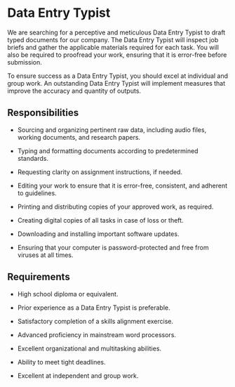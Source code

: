 # Data Entry Typist

We are searching for a perceptive and meticulous Data Entry Typist to draft typed documents for our company. The Data Entry Typist will inspect job briefs and gather the applicable materials required for each task. You will also be required to proofread your work, ensuring that it is error-free before submission.

To ensure success as a Data Entry Typist, you should excel at individual and group work. An outstanding Data Entry Typist will implement measures that improve the accuracy and quantity of outputs.

## Responsibilities

* Sourcing and organizing pertinent raw data, including audio files, working documents, and research papers.

* Typing and formatting documents according to predetermined standards.

* Requesting clarity on assignment instructions, if needed.

* Editing your work to ensure that it is error-free, consistent, and adherent to guidelines.

* Printing and distributing copies of your approved work, as required.

* Creating digital copies of all tasks in case of loss or theft.

* Downloading and installing important software updates.

* Ensuring that your computer is password-protected and free from viruses at all times.

## Requirements

* High school diploma or equivalent.

* Prior experience as a Data Entry Typist is preferable.

* Satisfactory completion of a skills alignment exercise.

* Advanced proficiency in mainstream word processors.

* Excellent organizational and multitasking abilities.

* Ability to meet tight deadlines.

* Excellent at independent and group work.

